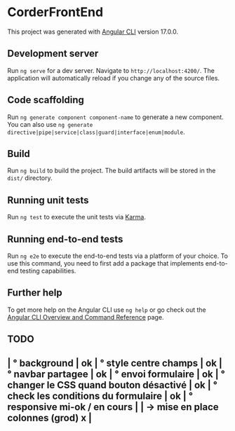 # CorderFrontEnd

This project was generated with [Angular CLI](https://github.com/angular/angular-cli) version 17.0.0.

## Development server

Run `ng serve` for a dev server. Navigate to `http://localhost:4200/`. The application will automatically reload if you change any of the source files.

## Code scaffolding

Run `ng generate component component-name` to generate a new component. You can also use `ng generate directive|pipe|service|class|guard|interface|enum|module`.

## Build

Run `ng build` to build the project. The build artifacts will be stored in the `dist/` directory.

## Running unit tests

Run `ng test` to execute the unit tests via [Karma](https://karma-runner.github.io).

## Running end-to-end tests

Run `ng e2e` to execute the end-to-end tests via a platform of your choice. To use this command, you need to first add a package that implements end-to-end testing capabilities.

## Further help

To get more help on the Angular CLI use `ng help` or go check out the [Angular CLI Overview and Command Reference](https://angular.io/cli) page.





TODO
---------------------------------------------
| ° background                              | ok
| ° style centre champs                     | ok
| ° navbar partagee                         | ok
| ° envoi formulaire                        | ok
| ° changer le CSS quand bouton désactivé   | ok
| ° check les conditions du formulaire      | ok
| ° responsive  mi-ok / en cours            |
|   -> mise en place colonnes (grod) x      |
---------------------------------------------
